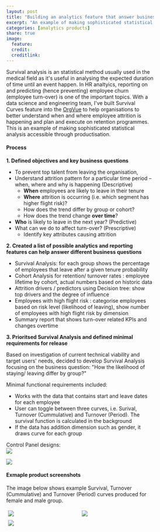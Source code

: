 ```yaml
---
layout: post
title: "Building an analytics feature that answer business questions"
excerpt: "An example of making sophisticated statistical analysis accessible through productisation."
categories: [analytics products]
share: true
image:
  feature:
  credit:
  creditlink:
---
```



Survival analysis is an statistical method usually used in the medical field as it's useful in analysing the expected duration of time until an event happen. In HR analtyics, reporting on and predicting (hence preventing) employee churn (employee turn-over) is one of the important topics. With a data science and engineering team, I've built Survival Curves feature into the [OrgVue](https://orgvue.com) to help organisations to better understand when and where employee attrition is happening and plan and execute on retention programmes. This is an example of making sophisticated statistical analysis accessible through productisation.


#### Process

**1. Defined objectives and key business questions**

* To prevent top talent from leaving the organisation,
* Understand attrition pattern for a particular time period – when, where and why is happening (Descriptive)
  * **When** employees are likely to leave in their tenure
  * **Where** attrition is occurring (i.e. which segment has higher flight risk)? 
  * How does the trend differ by group or cohort?
  * How does the trend change **over time**?
* **Who** is likely to leave in the next year? (Predictive)
* What can we do to affect turn-over? (Prescriptive) 
  * Identify key attributes causing attrition


**2. Created a list of possible analytics and reporting features can help answer different business questions**
* Survival Analysis: for each group shows the percentage of employees that leave after a given tenure probability
* Cohort Analysis for retention/ turnover rates : employee lifetime by cohort, actual numbers based on historic data
* Attrition drivers / predictors using Decision tree: show top drivers and the degree of influence
* Employees with high flight risk : categorise employees based on risk level (likelihood of leaving), show number of employees with high flight risk by dimension
* Summary report that shows turn-over related KPIs and changes overtime

**3. Prioritsed Survival Analysis and defined minimal requirements for release**

Based on investigation of current technical viability and target users' needs, decided to develop Survival Analysis focusing on the business question: "How the likelihood of staying/ leaving differ by group?"

Minimal functional requirements included:
* Works with the data that contains start and leave dates for each employee
* User can toggle between three curves, i.e. Surival, Turnover (Cummulative) and Turnover (Period). The survival function is calculated in the background
* If the data has addition dimension such as gender, it draws curve for each group

Control Panel designs:<br>
![](https://s3.eu-west-2.amazonaws.com/lubynoel-portfolio/survival-curves-ui-controls-1.png)

![](https://s3.eu-west-2.amazonaws.com/lubynoel-portfolio/survival-curves-ui-controls-2.png)

#### Exmaple product screenshots

The image below shows example Survival, Turnover (Cummulative) and Turnover (Period) curves produced for female and male group.

<style>
* {
    box-sizing: border-box;
}

.column {
    float: left;
    width: 50%;
    padding: 5px;
}

/* Clearfix (clear floats) */
.row::after {
    content: "";
    clear: both;
    display: table;
}

/* Responsive layout - makes the three columns stack on top of each other instead of next to each other */
@media screen and (max-width: 500px) {
    .column {
        width: 100%;
    }
}
</style>

<div class="row">
  <div class="column">
      <img src="https://s3.eu-west-2.amazonaws.com/lubynoel-portfolio/survival-curves-1-survival-prop.png">
  </div>
<div class="row">
  <div class="column">
     <img src="https://s3.eu-west-2.amazonaws.com/lubynoel-portfolio/survival-curves-2-turnover-prop.png">
  </div>
<div class="row">
  <div class="column">
     <img src="https://s3.eu-west-2.amazonaws.com/lubynoel-portfolio/survival-curves-3-trunover-rate.png">
  </div>
</div>
